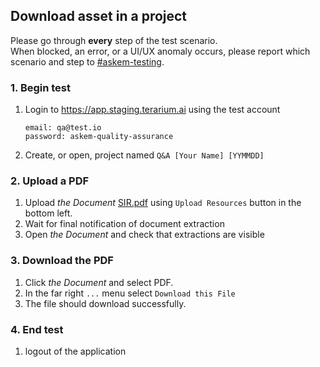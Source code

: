 ## Download asset in a project
Please go through __every__ step of the test scenario.\
When blocked, an error, or a UI/UX anomaly occurs, please report which scenario and step to [\#askem-testing](https://unchartedsoftware.slack.com/archives/C06FGLXB2CE).

### 1. Begin test
1. Login to https://app.staging.terarium.ai using the test account
    ```
    email: qa@test.io
    password: askem-quality-assurance
    ```
2. Create, or open, project named `Q&A [Your Name] [YYMMDD]`

### 2. Upload a PDF
1. Upload _the Document_ [SIR.pdf](data/SIR.pdf) using `Upload Resources` button in the bottom left.
2. Wait for final notification of document extraction
3. Open _the Document_ and check that extractions are visible

### 3. Download the PDF
1. Click _the Document_ and select PDF.
2. In the far right `...` menu select `Download this File`
3. The file should download successfully.

### 4. End test
1. logout of the application
